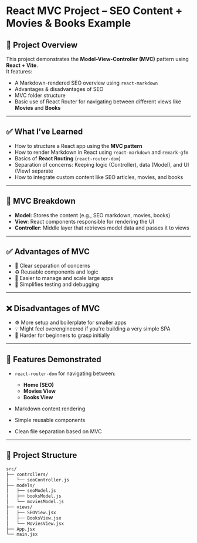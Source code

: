 # React MVC Project – SEO Content + Movies & Books Example

## 📌 Project Overview

This project demonstrates the **Model-View-Controller (MVC)** pattern using **React + Vite**.  
It features:

- A Markdown-rendered SEO overview using `react-markdown`
- Advantages & disadvantages of SEO
- MVC folder structure
- Basic use of React Router for navigating between different views like **Movies** and **Books**

---

## ✅ What I’ve Learned

- How to structure a React app using the **MVC pattern**
- How to render Markdown in React using `react-markdown` and `remark-gfm`
- Basics of **React Routing** (`react-router-dom`)
- Separation of concerns: Keeping logic (Controller), data (Model), and UI (View) separate
- How to integrate custom content like SEO articles, movies, and books

---

## 🔄 MVC Breakdown

- **Model**: Stores the content (e.g., SEO markdown, movies, books)
- **View**: React components responsible for rendering the UI
- **Controller**: Middle layer that retrieves model data and passes it to views

---

## ✅ Advantages of MVC

- 📁 Clear separation of concerns
- ♻️ Reusable components and logic
- 🔄 Easier to manage and scale large apps
- 🧪 Simplifies testing and debugging

---

## ❌ Disadvantages of MVC

- ⚙️ More setup and boilerplate for smaller apps
- 💡 Might feel overengineered if you're building a very simple SPA
- 🚧 Harder for beginners to grasp initially

---

## 📂 Features Demonstrated

- `react-router-dom` for navigating between:
  - **Home (SEO)**
  - **Movies View**
  - **Books View**

- Markdown content rendering
- Simple reusable components
- Clean file separation based on MVC

---

## 🚀 Project Structure

```bash
src/
├── controllers/
│   └── seoController.js
├── models/
│   ├── seoModel.js
│   ├── booksModel.js
│   └── moviesModel.js
├── views/
│   ├── SEOView.jsx
│   ├── BooksView.jsx
│   └── MoviesView.jsx
├── App.jsx
└── main.jsx
